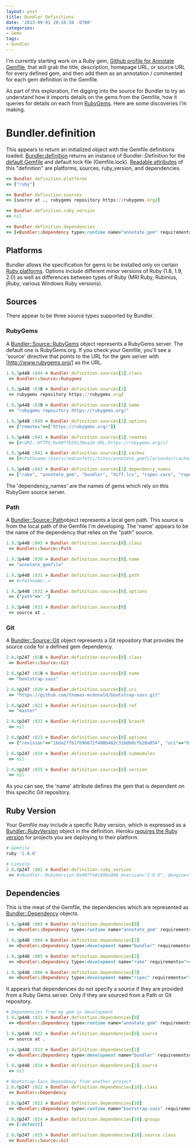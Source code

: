 ```yaml
---
layout: post
title: Bundler Definitions
date: '2013-09-01 20:16:38 -0700'
categories:
- Gems
tags:
- bundler
---
```


I'm currently starting work on a Ruby gem,
[Github profile for Annotate Gemfile], that will grab the title, description,
homepage URL, or source URL for every defined gem, and then add them as an
annotation / commented for each gem definition in the Gemfile.

As part of this exploration, I'm digging into the source for Bundler to try an
understand how it imports details on the gems from the Gemfile, how it queries
for details on each from [RubyGems]. Here are some discoveries I'm making.
<!--more-->

[Github profile for Annotate Gemfile]: https://github.com/redconfetti/annotate_gemfile
[RubyGems]: http://rubygems.org/
# Bundler.definition


This appears to return an initialized object with the Gemfile definitions
loaded. [Bundler.definition] returns an instance of Bundler::Definition for the
[default Gemfile] and default lock file (Gemfile.lock). [Readable attributes] of
this "definition" are platforms, sources, ruby_version, and dependencies.

[Bundler.definition]: https://github.com/bundler/bundler/blob/master/lib/bundler.rb#L146
[default Gemfile]: https://github.com/bundler/bundler/blob/master/lib/bundler.rb#L240
[Readable attributes]: https://github.com/bundler/bundler/blob/master/lib/bundler/definition.rb#L8

```ruby
>> Bundler.definition.platforms
=> ["ruby"]

>> Bundler.definition.sources
=> [source at ., rubygems repository https://rubygems.org/]

>> Bundler.definition.ruby_version
=> nil

>> Bundler.definition.dependencies
=> [<Bundler::Dependency type=:runtime name="annotate_gem" requirements=">= 0">, <Bundler::Dependency type=:development name="bundler" requirements="~> 1.3">, <Bundler::Dependency type=:development name="rake" requirements=">= 0">, <Bundler::Dependency type=:development name="rspec" requirements="~> 2.14.1">]
```

## Platforms

Bundler allows the specification for gems to be installed only on certain
[Ruby platforms]. Options include different minor versions of Ruby (1.8, 1.9,
2.0) as well as differences between types of Ruby (MRI Ruby, Rubinius, jRuby,
various Windows Ruby versions).

[Ruby platforms]: http://bundler.io/man/gemfile.5.html#PLATFORMS-platforms-

## Sources

There appear to be three source types supported by Bundler.

### RubyGems

A [Bundler::Source::RubyGems] object represents a RubyGems server. The default
one is RubyGems.org. If you check your Gemfile, you'll see a 'source' directive
that points to the URL for the gem server with [http://www.rubygems.org/] as the
URL.

[http://www.rubygems.org/]: http://www.rubygems.org/
[Bundler::Source::RubyGems]: https://github.com/bundler/bundler/blob/master/lib/bundler/source/rubygems.rb

``` ruby
1.9.3p448 :044 > Bundler.definition.sources[1].class
 => Bundler::Source::Rubygems

1.9.3p448 :038 > Bundler.definition.sources[1]
 => rubygems repository https://rubygems.org/

1.9.3p448 :039 > Bundler.definition.sources[1].name
 => "rubygems repository https://rubygems.org/"

1.9.3p448 :040 > Bundler.definition.sources[1].options
 => {"remotes"=>["https://rubygems.org/"]}

1.9.3p448 :041 > Bundler.definition.sources[1].remotes
 => [#<URI::HTTPS:0x007fb59138ea20 URL:https://rubygems.org/>]

1.9.3p448 :042 > Bundler.definition.sources[1].caches
 => [#<Pathname:/Users/redconfetti/Sites/annotate_gemfile/vendor/cache>, "/Users/redconfetti/.rvm/gems/ruby-1.9.3-p448@annotate_gemfile/cache", "/Users/redconfetti/.rvm/gems/ruby-1.9.3-p448@global/cache"]

1.9.3p448 :043 > Bundler.definition.sources[1].dependency_names
 => ["rake", "annotate_gem", "bundler", "diff-lcs", "rspec-core", "rspec-expectations", "rspec-mocks", "rspec"]
```

The 'dependency_names' are the names of gems which rely on this RubyGem source server.

### Path

A [Bundler::Source::Path]object represents a local gem path. This source is from
the local path of the Gemfile I'm developing. The 'name' appears to be the name
of the dependency that relies on the "path" source.

[Bundler::Source::Path]: https://github.com/bundler/bundler/blob/master/lib/bundler/source/path.rb

``` ruby
1.9.3p448 :045 > Bundler.definition.sources[0].class
 => Bundler::Source::Path

1.9.3p448 :030 > Bundler.definition.sources[0].name
 => "annotate_gemfile"

1.9.3p448 :031 > Bundler.definition.sources[0].path
 => #<Pathname:.>

1.9.3p448 :032 > Bundler.definition.sources[0].options
 => {"path"=>"."}

1.9.3p448 :033 > Bundler.definition.sources[0]
 => source at .
```

### Git

A [Bundler::Source::Git] object represents a Git repository that provides the
source code for a defined gem dependency.

[Bundler::Source::Git]: https://github.com/bundler/bundler/blob/master/lib/bundler/source/git.rb

``` ruby
2.0.0p247 :018 > Bundler.definition.sources[0].class
 => Bundler::Source::Git

2.0.0p247 :019 > Bundler.definition.sources[0].name
 => "bootstrap-sass"

2.0.0p247 :020 > Bundler.definition.sources[0].uri
 => "https://github.com/thomas-mcdonald/bootstrap-sass.git"

2.0.0p247 :021 > Bundler.definition.sources[0].ref
 => "master"

2.0.0p247 :022 > Bundler.definition.sources[0].branch
 => nil

2.0.0p247 :023 > Bundler.definition.sources[0].options
 => {"revision"=>"16da2ffb1fb98672f498b482c318db0cfb20a054", "uri"=>"https://github.com/thomas-mcdonald/bootstrap-sass.git"}

2.0.0p247 :024 > Bundler.definition.sources[0].submodules
 => nil

2.0.0p247 :025 > Bundler.definition.sources[0].version
 => nil
```

As you can see, the 'name' attribute defines the gem that is dependent on this
specific Git repository.

## Ruby Version

Your Gemfile may include a specific Ruby version, which is expressed as a
[Bundler::RubyVersion] object in the definition. Heroku
[requires the Ruby version] for projects you are deploying to their platform.

[Bundler::RubyVersion]: https://github.com/bundler/bundler/blob/master/lib/bundler/ruby_version.rb
[requires the Ruby version]: https://devcenter.heroku.com/articles/ruby-versions

``` ruby
# Gemfile
ruby '2.0.0'

# Console
2.0.0p247 :001 > Bundler.definition.ruby_version
 => #<Bundler::RubyVersion:0x007fe8c890a908 @version="2.0.0", @engine="ruby", @input_engine=nil, @engine_version="2.0.0">
```

## Dependencies

This is the meat of the Gemfile, the dependencies which are represented as
[Bundler::Dependency] objects.

[Bundler::Dependency]: https://github.com/bundler/bundler/blob/master/lib/bundler/dependency.rb

``` ruby
1.9.3p448 :003 > Bundler.definition.dependencies[0]
 => <Bundler::Dependency type=:runtime name="annotate_gem" requirements=">= 0">

1.9.3p448 :004 > Bundler.definition.dependencies[1]
 => <Bundler::Dependency type=:development name="bundler" requirements="~> 1.3">

1.9.3p448 :005 > Bundler.definition.dependencies[2]
 => <Bundler::Dependency type=:development name="rake" requirements=">= 0">

1.9.3p448 :006 > Bundler.definition.dependencies[3]
 => <Bundler::Dependency type=:development name="rspec" requirements="~> 2.14.1">
```

It appears that dependencies do not specify a source if they are provided from a
Ruby Gems server. Only if they are sourced from a Path or Git repository.


``` ruby
# Dependencies from my gem in development
1.9.3p448 :021 > Bundler.definition.dependencies[0]
 => <Bundler::Dependency type=:runtime name="annotate_gem" requirements=">= 0">

1.9.3p448 :022 > Bundler.definition.dependencies[0].source
 => source at .

1.9.3p448 :023 > Bundler.definition.dependencies[1]
 => <Bundler::Dependency type=:development name="bundler" requirements="~> 1.3">

1.9.3p448 :024 > Bundler.definition.dependencies[1].source
 => nil

# Bootstrap-Sass dependency from another project
2.0.0p247 :022 > Bundler.definition.dependencies[10].class
 => Bundler::Dependency

2.0.0p247 :023 > Bundler.definition.dependencies[10]
 => <Bundler::Dependency type=:runtime name="bootstrap-sass" requirements=">= 0">

2.0.0p247 :024 > Bundler.definition.dependencies[10].groups
 => [:default]

2.0.0p247 :025 > Bundler.definition.dependencies[10].source.class
 => Bundler::Source::Git
```
